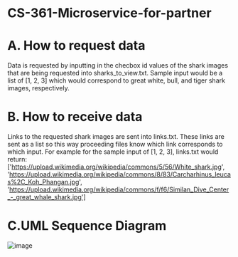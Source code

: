 # CS-361-Microservice-for-partner

# A. How to request data
Data is requested by inputting in the checbox id values of the shark images that are being requested into sharks_to_view.txt.
Sample input would be a list of [1, 2, 3] which would correspond to great white, bull, and tiger shark images, respectively.

# B. How to receive data
Links to the requested shark images are sent into links.txt. These links are sent as a list so this way proceeding files know which link corresponds to which input. 
For example for the sample input of [1, 2, 3],  links.txt would return: ['https://upload.wikimedia.org/wikipedia/commons/5/56/White_shark.jpg', 'https://upload.wikimedia.org/wikipedia/commons/8/83/Carcharhinus_leucas%2C_Koh_Phangan.jpg', 'https://upload.wikimedia.org/wikipedia/commons/f/f6/Similan_Dive_Center_-_great_whale_shark.jpg']

# C.UML Sequence Diagram
![image](https://user-images.githubusercontent.com/86273426/180916150-720925b0-27e4-4aa1-b8a0-0ac3fa643545.png)

